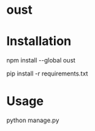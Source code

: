 # oust

# Installation

npm install --global oust

pip install -r requirements.txt

# Usage
python manage.py <url>

